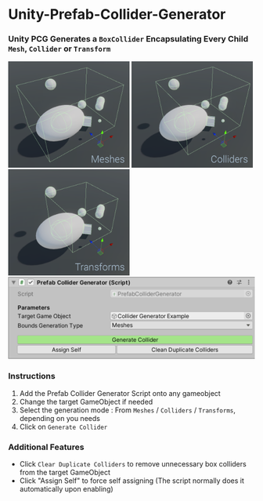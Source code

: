 # Unity-Prefab-Collider-Generator

### Unity PCG Generates a ``BoxCollider`` Encapsulating Every Child ``Mesh``, ``Collider`` or ``Transform``

<div display="inline">
	<img src=".documentation/Unity%20Collider%20Generator%20Wiki%20-%20From%20Meshes.png" width="248" height="217">
	<img src=".documentation/Unity%20Collider%20Generator%20Wiki%20-%20From%20Colliders.png" width="248" height="217">
	<img src=".documentation/Unity%20Collider%20Generator%20Wiki%20-%20From%20Transforms.png" width="248" height="217">
	<img src=".documentation/Unity%20Collider%20Generator%20Wiki%20-%20Inspector%20Window.png">
	<br>
</div>

### Instructions
1. Add the Prefab Collider Generator Script onto any gameobject
2. Change the target GameObject if needed
3. Select the generation mode : From `Meshes` / `Colliders` / `Transforms`, depending on you needs
4. Click on `Generate Collider`

### Additional Features
- Click `Clear Duplicate Colliders` to remove unnecessary box colliders from the target GameObject
- Click "Assign Self" to force self assigning (The script normally does it automatically upon enabling)
 


